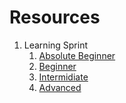 # Resources
1. Learning Sprint
      1. [Absolute Beginner](LearningSprint1/AbsoluteBeginner.md)
      2. [Beginner]()
      3. [Intermidiate]()
      4. [Advanced]()
